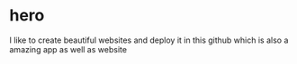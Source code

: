 # hero
I like to create beautiful websites and deploy it in this github which is also a amazing app as well as website
